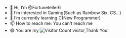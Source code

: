 - 👋 Hi, I’m @Fortuneteller6
- 👀 I’m interested in Gaming(Such as Rainbow Six, CS...)
- 🌱 I’m currently learning C(New Programmer)
- 📫 How to reach me: You can't reach me
- 😄 You are my ![Visitor Count](https://profile-counter.glitch.me/wisdom-zhe/count.svg) visitor,Thank You!
